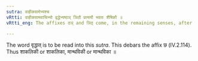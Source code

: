 ```yaml
---
sutra: वाहीकग्रामेभ्यश्च
vRtti: वाहीकग्रामवाचिभ्यो वृद्धेभ्यष्ठञ् ञिठौ प्रत्ययौ भवतः शैषिकौ ॥
vRtti_eng: The affixes ठञ् and ञिठ् come, in the remaining senses, after the _Vriddha_ words denoting the villages of _Vahika_.

---
```

The word वृद्धात् is to be read into this _sutra_. This debars the affix छ (IV.2.114). Thus शाकलिकी or शाकलिका, मान्थविकी or मान्थविका ॥